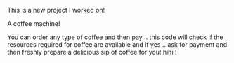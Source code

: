 This is a new project I worked on!

A coffee machine!

You can order any type of coffee and then pay .. this code will check if the resources required for coffee are available and if yes .. ask for payment and then freshly prepare a delicious sip of coffee for you! hihi !
